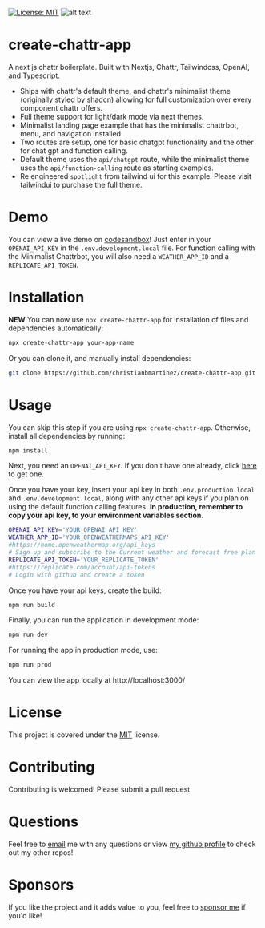[![License: MIT](https://img.shields.io/badge/License-MIT-blue.svg)](https://opensource.org/licenses/MIT)
![alt text](https://github.com/christianbmartinez/create-chattr-app/blob/main/public/createchattrapp.jpg)

# create-chattr-app

A next js chattr boilerplate. Built with Nextjs, Chattr, Tailwindcss, OpenAI, and Typescript.

- Ships with chattr's default theme, and chattr's minimalist theme (originally styled by [shadcn](https://ui.shadcn.com/themes)) allowing for full customization over every component chattr offers.
- Full theme support for light/dark mode via next themes.
- Minimalist landing page example that has the minimalist chattrbot, menu, and navigation installed.
- Two routes are setup, one for basic chatgpt functionality and the other for chat gpt and function calling.
- Default theme uses the `api/chatgpt` route, while the minimalist theme uses the `api/function-calling` route as starting examples.
- Re engineered `spotlight` from tailwind ui for this example. Please visit tailwindui to purchase the full theme.

# Demo

You can view a live demo on [codesandbox](https://githubbox.com/christianbmartinez/create-chattr-app)! Just enter in your `OPENAI_API_KEY` in the `.env.development.local` file. For function calling with the Minimalist Chattrbot, you will also need a `WEATHER_APP_ID` and a `REPLICATE_API_TOKEN`.

# Installation

**NEW** You can now use `npx create-chattr-app` for installation of files and dependencies automatically:

```bash
npx create-chattr-app your-app-name
```

Or you can clone it, and manually install dependencies:

```bash
git clone https://github.com/christianbmartinez/create-chattr-app.git
```

# Usage

You can skip this step if you are using `npx create-chattr-app`. Otherwise, install all dependencies by running:

```bash
npm install
```

Next, you need an `OPENAI_API_KEY`. If you don't have one already, click [here](https://platform.openai.com/api-keys) to get one.

Once you have your key, insert your api key in both `.env.production.local` and `.env.development.local`, along with any other api keys if you plan on using the default function calling features. **In production, remember to copy your api key, to your environment variables section.**

```bash
OPENAI_API_KEY='YOUR_OPENAI_API_KEY'
WEATHER_APP_ID='YOUR_OPENWEATHERMAPS_API_KEY'
#https://home.openweathermap.org/api_keys
# Sign up and subscribe to the Current weather and forecast free plan
REPLICATE_API_TOKEN='YOUR_REPLICATE_TOKEN'
#https://replicate.com/account/api-tokens
# Login with github and create a token
```

Once you have your api keys, create the build:

```bash
npm run build
```

Finally, you can run the application in development mode:

```bash
npm run dev
```

For running the app in production mode, use:

```bash
npm run prod
```

You can view the app locally at http://localhost:3000/

# License

This project is covered under the [MIT](https://opensource.org/licenses/MIT) license.

# Contributing

Contributing is welcomed! Please submit a pull request.

# Questions

Feel free to [email](mailto:hello@christianbmartinez.com?subject=[GitHub]%20Create%20React%20App) me with any questions or view [my github profile](https://github.com/christianbmartinez) to check out my other repos!

# Sponsors

If you like the project and it adds value to you, feel free to [sponsor me](https://github.com/sponsors/christianbmartinez) if you'd like!

